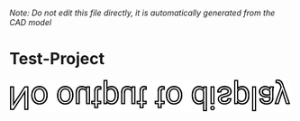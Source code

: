 ###### Note: Do not edit this file directly, it is automatically generated from the CAD model

# Test-Project

![](/project.svg)



 

